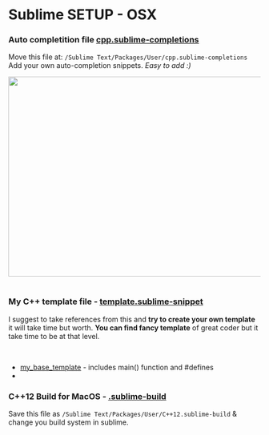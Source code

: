  # Sublime SETUP - OSX

### Auto completition file [cpp.sublime-completions](https://github.com/akhilsharmaa/Competitive-Programming-SETUP/blob/main/cpp.sublime-completions)
Move this file at: ```/Sublime Text/Packages/User/cpp.sublime-completions``` Add your own auto-completion snippets. *Easy to add :)*


<div align="center">
  <img src="https://user-images.githubusercontent.com/74103314/211152845-5c4f82d9-d044-4f76-80a1-f276cb7aad65.gif" width="700" height="400"/>
</div>

<br>

### My C++ template file - [template.sublime-snippet](https://github.com/akhilsharmaa/Competitive-Programming-SETUP/blob/main/akhilsharmaa.sublime-snippet)
 I suggest to take references from this and **try to create your own template** it will take time but worth.
    **You can find fancy template** of great coder but it take time to be at that level.

<br>

- [my_base_template](./akhilsharmaa.sublime-snippet) - includes main() function and #defines 
- 

### C++12 Build for MacOS - [.sublime-build](https://github.com/akhilsharmaa/Competitive-Programming-SETUP/blob/main/C%2B%2B12-Build2.sublime-build)
Save this file as ```/Sublime Text/Packages/User/C++12.sublime-build``` & change you build system in sublime.
